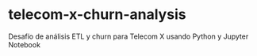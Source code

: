 # telecom-x-churn-analysis
Desafío de análisis ETL y churn para Telecom X usando Python y Jupyter Notebook
